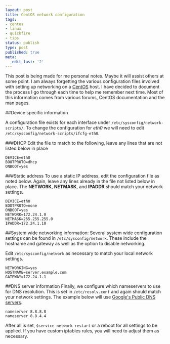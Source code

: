 ```yaml
---
layout: post
title: CentOS network configuration
tags:
- centos
- linux
- quickfire
- tips
status: publish
type: post
published: true
meta:
  _edit_last: '2'
---
```

This post is being made for me personal notes. Maybe it will assist others at some point. I am always forgetting the various configuration files involved with setting up networking on a [CentOS](http://www.centos.org) host. I have decided to document the process I go through each time to help me remember next time. Most of this information comes from various forums, CentOS documentation and the man pages.


##Device specific information

A configuration file exists for each interface under `/etc/sysconfig/network-scripts/`.  To change the configuration for _eth0_ we will need to edit `/etc/sysconfig/network-scripts/ifcfg-eth0`. 

###DHCP
Edit the file to match to the following, leave any lines that are not listed below in place
```
DEVICE=eth0
BOOTPROTO=dhcp
ONBOOT=yes
```

###Static address
To use a static IP address, edit the configuration file as noted below.  Again, leave any lines already in the file not listed below in place.  The __NETWORK__, __NETMASK__, and __IPADDR__ should match your network settings.
```
DEVICE=eth0
BOOTPROTO=none
ONBOOT=yes
NETWORK=172.24.1.0
NETMASK=255.255.255.0
IPADDR=172.24.1.10
```

##System wide networking information:
Several system wide configuration settings can be found in `/etc/sysconfig/network`.  These include the hostname and gateway as well as the option to disable networking.

Edit `/etc/sysconfig/network` as necessary to match your local network settings.
```
NETWORKING=yes
HOSTNAME=server.example.com
GATEWAY=172.24.1.1
```

##DNS server information
Finally, we configure which nameservers to use for DNS resolution.  This is set in `/etc/resolv.conf` and again should match your network settings.  The example below will use [Google's Public DNS servers](https://developers.google.com/speed/public-dns/docs/using).
```
nameserver 8.8.8.8
nameserver 8.8.4.4
```

After all is set, `$service network restart` or a reboot for all settings to be applied.  If you have custom iptables rules, you will need to adjust them as necessary.